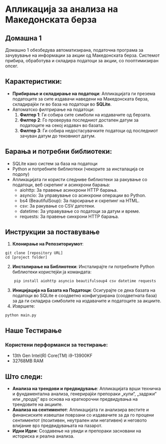# Апликација за анализа на Македонската берза

## Домашна 1 

Домашно 1 обезбедува автоматизирана, податочна програма за зачувување на информации за акции од Македонската берза. Системот прибира, обработува и складира податоци за акции, со пооптимизиран опсег.

## Карактеристики:
* **Прибирање и складирање на податоци**: Апликацијата ги презема податоците за сите издавачи наведени на Македонската берза, складирајќи ги во база на податоци во **SQLite**.
* Автоматско филтрирање на податоци: 
     1. **Филтер 1**: Ги собира сите симболи на издавачите од берзата.
     2. **Филтер 2**: Го проверува последниот достапен датум за податоците на секој издавач во базата.
     3. **Филтер 3**: Ги собира недостасувачките податоци од последниот зачуван датум до тековниот датум.

## Барања и потребни библиотеки:
* SQLite како систем за база на податоци
* Python и потребните библиотеки (чекорите за инсталација се подолу)
* Апликацијата ги користи следниве библиотеки за ракување со податоци, веб скрепинг и асинхрони барања:
    * aiohttp: За правење асинхрони HTTP барања.
    * asyncio: За управување со асинхрони операции во Python.
    * bs4 (BeautifulSoup): За парсирање и скрепинг на HTML.
    * csv: За ракување со CSV датотеки.
    * datetime: За управување со податоци за датум и време.
    * requests: За правење синхрони HTTP барања.

## Инструкции за поставување
1. **Клонирање на Репозиториумот**:
```
git clone [repository URL]
cd [project folder]
```
2. **Инсталирање на Библиотеки**: Инсталирајте ги потребните Python библиотеки користејќи ја командата:
```
    pip install aiohttp asyncio beautifulsoup4 csv datetime requests
```
3. **Иницијација на Базата на Податоци**: Осигурајте се дека базата на податоци во SQLite е соодветно конфигурирана (соодветната база) за да ги складира симболите на издавачите и податоците за акциите.
4. Извршете:
```
python main.py
```

## Наше Тестирање
### Користени перформанси за тестирање:
*  13th Gen Intel(R) Core(TM) i9-13900KF
*  32768MB RAM

## Што следи:
* **Анализа на трендови и предвидување**: Апликацијата врши техничка и фундаментална анализа, генерирајќи препораки „купи“, „задржи“ или „продај“ врз основа на краткорочни предвидувања на трендовите на акциите.
* **Анализа на сентиментот**: Апликацијата ги анализира вестите и финансиските извештаи поврзани со издавачите за да го процени сентиментот (позитивен, неутрален или негативен) и неговото влијание врз предвидувањата на пазарот.
* **Идни Идеи**: Создавење на увиди и препораки засновани на историска и реална анализа.
